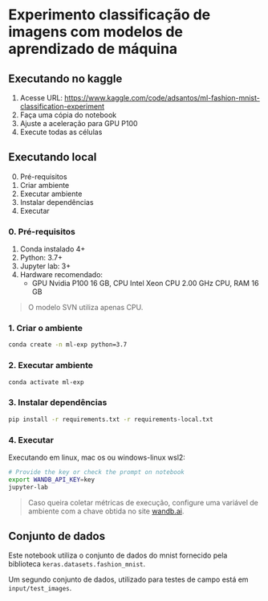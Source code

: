 # Experimento classificação de imagens com modelos de aprendizado de máquina

## Executando no kaggle

1. Acesse URL: https://www.kaggle.com/code/adsantos/ml-fashion-mnist-classification-experiment
2. Faça uma cópia do notebook
3. Ajuste a aceleração para GPU P100
4. Execute todas as células

## Executando local

0. Pré-requisitos
1. Criar ambiente
2. Executar ambiente
3. Instalar dependências
4. Executar

### 0. Pré-requisitos

1. Conda instalado 4+
2. Python: 3.7+
3. Jupyter lab: 3+
4. Hardware recomendado:
   - GPU Nvidia P100 16 GB, CPU Intel Xeon CPU 2.00 GHz CPU, RAM 16 GB

> O modelo SVN utiliza apenas CPU.

### 1. Criar o ambiente

```bash
conda create -n ml-exp python=3.7
```

### 2. Executar ambiente

```bash
conda activate ml-exp
```

### 3. Instalar dependências

```bash
pip install -r requirements.txt -r requirements-local.txt
```

### 4. Executar

Executando em linux, mac os ou windows-linux wsl2:

```bash
# Provide the key or check the prompt on notebook
export WANDB_API_KEY=key
jupyter-lab
```

> Caso queira coletar métricas de execução, configure uma variável de ambiente com a chave obtida no site [wandb.ai](https://docs.wandb.ai/quickstart).


## Conjunto de dados

Este notebook utiliza o conjunto de dados do mnist fornecido pela biblioteca `keras.datasets.fashion_mnist`.

Um segundo conjunto de dados, utilizado para testes de campo está em `input/test_images`.